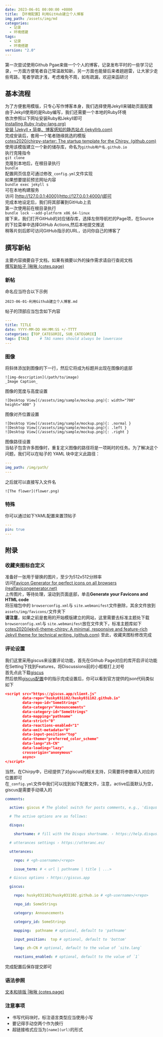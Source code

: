 ```yaml
---
date: 2023-06-01 00:00:00 +0800
title: 【环境配置】利用GitHub建立个人博客
img_path: /assets/img/md
categories:
  - 记录
  - 环境搭建
tags:
  - 记录
  - 环境搭建
version: "2.0"
---
```

第一次尝试使用Github Pgae来做一个个人的博客，记录发布平时的一些学习记录，一方面方便笔者自己常温故知新，另一方面也能替后来者趟趟雷，让大家少走些弯路，笔者学疏才浅，考虑难免不周，如有疏漏，欢迎来函研讨    
## 基本流程
为了方便套用模版，只专心写作博客本身，我们选择使用Jekyll来辅助页面配置  
由于Jekyll使用的是Ruby编写，我们还需要一个本地的Ruby环境  
依次参照以下网址安装Ruby和Jekyll即可  
[Installing Ruby (ruby-lang.org)](https://www.ruby-lang.org/en/documentation/installation/)  
[安装 |Jekyll • 简单、博客感知的静态站点 (jekyllrb.com)](https://jekyllrb.com/docs/installation/)   
完成安装后，套用一个笔者随缘挑选的模版  
[cotes2020/chirpy-starter: The startup template for the Chirpy. (github.com)](https://github.com/cotes2020/chirpy-starter)  
使用该模版建立一个新的储存库，命名为`github用户名.github.io`  
执行克隆指令  
`git clone`  
克隆到本地后，在根目录执行  
`bundle`   
配置网页信息可通过修改`_config.yml`文件实现  
如果想要提前预览网址内容  
`bundle exec jekyll s`  
可在本地构建服务  
访问 [http://127.0.0.1:4000](http://127.0.0.1:4000/)即可  
完成本地设定后，我们将其部署到GitHub上去  
第一次使用前在根目录执行  
`bundle lock --add-platform x86_64-linux`  
接下来，我们打开GitHub的对应储存库，选择左侧导航栏的Page项，在Source的下拉菜单中选择GitHub Actions,然后本地提交推送  
稍等片刻后即可访问GitHub指示的URL，访问你自己的博客了  
## 撰写新帖
主要内容摘要自于文档，如果有摘要以外的操作需求请自行查阅文档  
[撰写新帖子 |啾啾 (cotes.page)](https://chirpy.cotes.page/posts/write-a-new-post/)  
### 新帖
命名应当符合以下示例  
```text
2023-06-01-利用Github建立个人博客.md
```
帖子的顶部应当包含如下内容  
```yaml
---
title: TITLE
date: YYYY-MM-DD HH:MM:SS +/-TTTT
categories: [TOP_CATEGORIE, SUB_CATEGORIE]
tags: [TAG]     # TAG names should always be lowercase
---
```
### 图像
将斜体添加到图像的下一行，然后它将成为标题并出现在图像的底部  
```text
![img-description](/path/to/image)
_Image Caption_
```
图像的宽度与高度设置  
```text
![Desktop View](/assets/img/sample/mockup.png){: width="700" height="400" }
```
图像对齐位置设置  
```text
![Desktop View](/assets/img/sample/mockup.png){: .normal }
![Desktop View](/assets/img/sample/mockup.png){: .left }
![Desktop View](/assets/img/sample/mockup.png){: .right }
```
图像路径设置  
当帖子包含许多图像时，重复定义图像的路径将是一项耗时的任务。为了解决这个问题，我们可以在帖子的 YAML 块中定义此路径：  
```yaml
---
img_path: /img/path/
---
```
之后就可以直接写入文件名  
```text
![The flower](flower.png)
```
### 特殊
你可以通过如下YAML配置来置顶帖子  
```yaml
---
pin: true
---
```

## 附录
### 收藏夹图标自定义
准备好一张用于替换的图片，至少为512x512分辨率  
访问[Favicon Generator for perfect icons on all browsers (realfavicongenerator.net)](https://realfavicongenerator.net/)  
上传图片，等待处理，滚动到页面底部，单击**Generate your Favicons and HTML code**  
将压缩包中的 `browserconfig.xml`与 `site.webmanifest`文件删除，其余文件放到`assets/img/favicons/`文件夹下  
**请注意**，如果之前是套用的开始模版建立的网站，这里需要去标准主题处下载 `browserconfig.xml`与 `site.webmanifest`放在文件夹下，标准主题库如下  
[cotes2020/jekyll-theme-chirpy: A minimal, responsive and feature-rich Jekyll theme for technical writing. (github.com)](https://github.com/cotes2020/jekyll-theme-chirpy/tree/master)
至此，收藏夹图标修改完成  
### 评论设置
我们这里采用giscus来设置评论功能，首先在Github Page对应的库开启评论功能  
在Setting下找到Features，将Discussions前的小框框打上对号  
首先点此下载[giscus](https://github.com/apps/giscus)   
然后依照[giscus配置](https://giscus.app/zh-CN)中的指示完成设置后，你可以看到官方提供的json代码类似如下    
```json
<script src="https://giscus.app/client.js"
        data-repo="husky031102/husky031102.github.io"
        data-repo-id="SomeStrings"
        data-category="Announcements"
        data-category-id="SomeStrings"
        data-mapping="pathname"
        data-strict="0"
        data-reactions-enabled="1"
        data-emit-metadata="0"
        data-input-position="top"
        data-theme="preferred_color_scheme"
        data-lang="zh-CN"
        data-loading="lazy"
        crossorigin="anonymous"
        async>
</script>
```
当然，在Chirpy中，已经提供了对giscus的相关支持，只需要将参数填入对应的位置即可  
在`_config.yml`文件中我们可以找到如下配置文件，注意，active后面默认为空，giscus是需要手动填入的  
```yaml
comments:

  active: giscus # The global switch for posts comments, e.g., 'disqus'.  Keep it empty means disable

  # The active options are as follows:

  disqus:

    shortname: # fill with the Disqus shortname. › https://help.disqus.com/en/articles/1717111-what-s-a-shortname

  # utterances settings › https://utteranc.es/

  utterances:

    repo: # <gh-username>/<repo>

    issue_term: # < url | pathname | title | ...>

  # Giscus options › https://giscus.app

  giscus:

    repo: husky031102/husky031102.github.io # <gh-username>/<repo>

    repo_id: SomeStrings

    category: Announcements

    category_id: SomeStrings

    mapping:  pathname # optional, default to 'pathname'

    input_position:  top # optional, default to 'bottom'

    lang: zh-CN # optional, default to the value of `site.lang`

    reactions_enabled: # optional, default to the value of `1`
```
完成配置后保存提交即可  
### 语法参照
[文本和排版 |啾啾 (cotes.page)](https://chirpy.cotes.page/posts/text-and-typography/)  
### 注意事项
* 书写代码块时，标注语言类型应当使用小写
* 要记得手动空两个作为换行
* 超链接格式应当为`[name](url)`的形式



